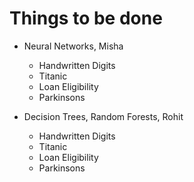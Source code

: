 # Things to be done

- Neural Networks, Misha
    - Handwritten Digits
    - Titanic
    - Loan Eligibility
    - Parkinsons

- Decision Trees, Random Forests, Rohit
    - Handwritten Digits
    - Titanic
    - Loan Eligibility
    - Parkinsons